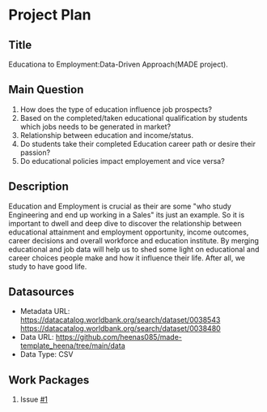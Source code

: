 # Project Plan


## Title
Educationa to Employment:Data-Driven Approach(MADE project).


## Main Question
1. How does the type of education influence job prospects?
2. Based on the completed/taken educational qualification by students which jobs needs to be generated in market?
3. Relationship between education and income/status.
4. Do students take their completed Education career path or desire their passion?
5. Do educational policies impact employement and vice versa?


## Description
Education and Employment is crucial as their are some "who study Engineering and end up working in a Sales" its just an example. So it is important to dwell and deep dive to discover the relationship between educational attainment and employment opportunity, income outcomes, career decisions and overall workforce and education institute.
By merging educational and job data will help us to shed some light on educational and career choices people make and how it influence their life. After all, we study to have good life.


## Datasources
* Metadata URL: https://datacatalog.worldbank.org/search/dataset/0038543
                https://datacatalog.worldbank.org/search/dataset/0038480
* Data URL:     https://github.com/heenas085/made-template_heena/tree/main/data
* Data Type:    CSV


## Work Packages

1. Issue [#1][i1]

[i1]: https://github.com/jvalue/made-template/issues/1
